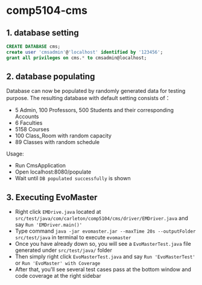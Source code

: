 # comp5104-cms

## 1. database setting
```sql
CREATE DATABASE cms;
create user 'cmsadmin'@'localhost' identified by '123456';
grant all privileges on cms.* to cmsadmin@localhost;
```

## 2. database populating
Database can now be populated by randomly generated data for testing purpose.
The resulting database with default setting consists of：
- 5 Admin, 100 Professors, 500 Students and their corresponding Accounts
- 6 Faculties
- 5158 Courses
- 100 Class_Room with random capacity
- 89 Classes with random schedule

Usage:
- Run CmsApplication
- Open localhost:8080/populate
- Wait until `DB populated successfully` is shown

## 3. Executing EvoMaster
- Right click `EMDrive.java` located at `src/test/java/com/carleton/comp5104/cms/driver/EMDriver.java` and say `Run 'EMDriver.main()'`
- Type command `java -jar evomaster.jar --maxTime 20s --outputFolder src/test/java` in terminal to execute `evomaster`
- Once you have already down so, you will see a `EvoMasterTest.java` file generated under `src/test/java/` folder
- Then simply right click `EvoMasterTest.java` and say `Run 'EvoMasterTest'` or `Run 'EvoMaster' with Coverage`
- After that, you'll see several test cases pass at the bottom window and code coverage at the right sidebar
